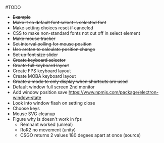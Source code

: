 #TODO
* ~~Example~~
* ~~Make it so default font select is selected font~~
* ~~Make setting choices reset if canceled~~
* CSS to make non-standard fonts not cut off in select element
* ~~Make mouse tracker~~
*  ~~Set interval polling for mouse position~~
* ~~Use arctan to calculate position change~~
* ~~Set up font size slider~~
* ~~Create keyboard selector~~
* ~~Create full keyboard layout~~
* Create FPS keyboard layout
* Create MOBA keyboard layout
* ~~Create a mode to only display when shortcuts are used~~
* Default window full screen 2nd monitor
* Add window position save https://www.npmjs.com/package/electron-window-state
* Look into window flash on setting close
* Choose keys
* Mouse SVG cleanup
* Figure why is doesn't work in fps
  * Remnant worked (unreal)
  * RoR2 no movement (unity)
  * CSGO returns 2 values 180 degees apart at once (source)